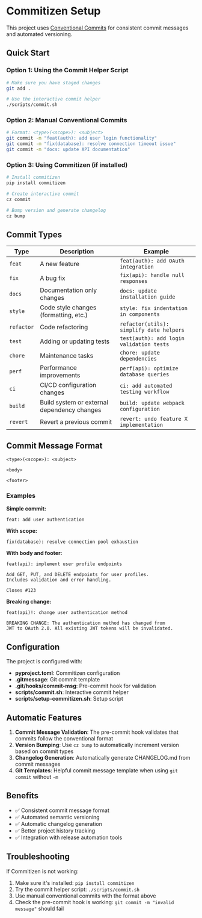 # Commitizen Setup

This project uses [Conventional Commits](https://www.conventionalcommits.org/) for consistent commit messages and automated versioning.

## Quick Start

### Option 1: Using the Commit Helper Script
```bash
# Make sure you have staged changes
git add .

# Use the interactive commit helper
./scripts/commit.sh
```

### Option 2: Manual Conventional Commits
```bash
# Format: <type>(<scope>): <subject>
git commit -m "feat(auth): add user login functionality"
git commit -m "fix(database): resolve connection timeout issue"
git commit -m "docs: update API documentation"
```

### Option 3: Using Commitizen (if installed)
```bash
# Install commitizen
pip install commitizen

# Create interactive commit
cz commit

# Bump version and generate changelog
cz bump
```

## Commit Types

| Type       | Description                                    | Example                                    |
|------------|------------------------------------------------|--------------------------------------------|
| `feat`     | A new feature                                  | `feat(auth): add OAuth integration`       |
| `fix`      | A bug fix                                      | `fix(api): handle null responses`         |
| `docs`     | Documentation only changes                    | `docs: update installation guide`         |
| `style`    | Code style changes (formatting, etc.)         | `style: fix indentation in components`    |
| `refactor` | Code refactoring                              | `refactor(utils): simplify date helpers`  |
| `test`     | Adding or updating tests                       | `test(auth): add login validation tests`  |
| `chore`    | Maintenance tasks                             | `chore: update dependencies`              |
| `perf`     | Performance improvements                       | `perf(api): optimize database queries`    |
| `ci`       | CI/CD configuration changes                    | `ci: add automated testing workflow`      |
| `build`    | Build system or external dependency changes   | `build: update webpack configuration`     |
| `revert`   | Revert a previous commit                      | `revert: undo feature X implementation`   |

## Commit Message Format

```
<type>(<scope>): <subject>

<body>

<footer>
```

### Examples

**Simple commit:**
```
feat: add user authentication
```

**With scope:**
```
fix(database): resolve connection pool exhaustion
```

**With body and footer:**
```
feat(api): implement user profile endpoints

Add GET, PUT, and DELETE endpoints for user profiles.
Includes validation and error handling.

Closes #123
```

**Breaking change:**
```
feat(api)!: change user authentication method

BREAKING CHANGE: The authentication method has changed from 
JWT to OAuth 2.0. All existing JWT tokens will be invalidated.
```

## Configuration

The project is configured with:

- **pyproject.toml**: Commitizen configuration
- **.gitmessage**: Git commit template
- **.git/hooks/commit-msg**: Pre-commit hook for validation
- **scripts/commit.sh**: Interactive commit helper
- **scripts/setup-commitizen.sh**: Setup script

## Automatic Features

1. **Commit Message Validation**: The pre-commit hook validates that commits follow the conventional format
2. **Version Bumping**: Use `cz bump` to automatically increment version based on commit types
3. **Changelog Generation**: Automatically generate CHANGELOG.md from commit messages
4. **Git Templates**: Helpful commit message template when using `git commit` without `-m`

## Benefits

- ✅ Consistent commit message format
- ✅ Automated semantic versioning
- ✅ Automatic changelog generation
- ✅ Better project history tracking
- ✅ Integration with release automation tools

## Troubleshooting

If Commitizen is not working:
1. Make sure it's installed: `pip install commitizen`
2. Try the commit helper script: `./scripts/commit.sh`
3. Use manual conventional commits with the format above
4. Check the pre-commit hook is working: `git commit -m "invalid message"` should fail
